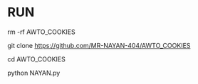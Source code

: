 # RUN


rm -rf AWTO_COOKIES

git clone https://github.com/MR-NAYAN-404/AWTO_COOKIES

cd AWTO_COOKIES

python NAYAN.py
